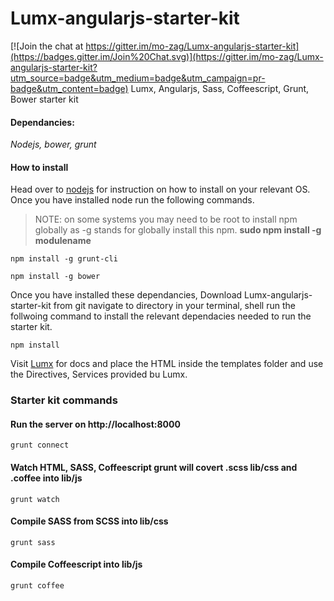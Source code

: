 # Lumx-angularjs-starter-kit

[![Join the chat at https://gitter.im/mo-zag/Lumx-angularjs-starter-kit](https://badges.gitter.im/Join%20Chat.svg)](https://gitter.im/mo-zag/Lumx-angularjs-starter-kit?utm_source=badge&utm_medium=badge&utm_campaign=pr-badge&utm_content=badge)
Lumx, Angularjs, Sass, Coffeescript, Grunt, Bower starter kit

#### Dependancies:

*Nodejs, bower, grunt*

#### How to install
Head over to [nodejs](https://nodejs.org) for instruction on how to install on your relevant OS. Once you have installed node run the following commands. 

> NOTE: on some systems you may need to be root to install npm globally as -g stands for globally install this npm. **sudo npm install -g modulename**

```
npm install -g grunt-cli
```

```
npm install -g bower
```

Once you have installed these dependancies, Download Lumx-angularjs-starter-kit from git navigate to directory in your terminal, shell run the follwoing command to install the relevant dependacies needed to run the starter kit.


```
npm install
```
Visit [Lumx](http://ui.lumapps.com/) for docs and place the HTML inside the templates folder and use the Directives, Services provided bu Lumx.
### Starter kit commands

#### Run the server on http://localhost:8000

```
grunt connect
```

#### Watch HTML, SASS, Coffeescript grunt will covert .scss lib/css and .coffee into lib/js 

```
grunt watch
```

#### Compile SASS from SCSS into lib/css

```
grunt sass
```

#### Compile Coffeescript into lib/js

```
grunt coffee
```
